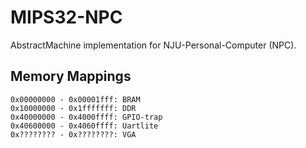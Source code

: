 # MIPS32-NPC

AbstractMachine implementation for NJU-Personal-Computer (NPC).

## Memory Mappings

```
0x00000000 - 0x00001fff: BRAM
0x10000000 - 0x1fffffff: DDR
0x40000000 - 0x4000ffff: GPIO-trap
0x40600000 - 0x4060ffff: Uartlite
0x???????? - 0x????????: VGA
```
